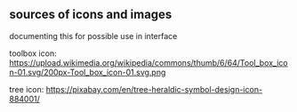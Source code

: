 ## sources of icons and images 

documenting this for possible use in interface

toolbox icon: 
 https://upload.wikimedia.org/wikipedia/commons/thumb/6/64/Tool_box_icon-01.svg/200px-Tool_box_icon-01.svg.png

tree icon: 
 https://pixabay.com/en/tree-heraldic-symbol-design-icon-884001/


